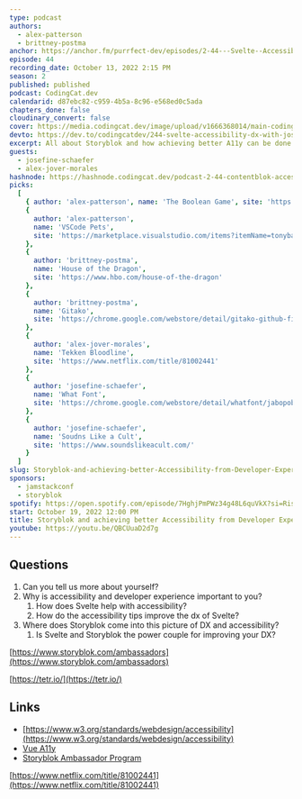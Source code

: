 ```yaml
---
type: podcast
authors:
  - alex-patterson
  - brittney-postma
anchor: https://anchor.fm/purrfect-dev/episodes/2-44---Svelte--Accessibility--DX-with-Josefine-Schaefer-e1pj1ll
episode: 44
recording_date: October 13, 2022 2:15 PM
season: 2
published: published
podcast: CodingCat.dev
calendarid: d87ebc82-c959-4b5a-8c96-e568ed0c5ada
chapters_done: false
cloudinary_convert: false
cover: https://media.codingcat.dev/image/upload/v1666368014/main-codingcatdev-photo/Storyblok%20and%20achieving%20better%20Accessibility%20from%20Developer%20Experience.png
devto: https://dev.to/codingcatdev/244-svelte-accessibility-dx-with-josefine-schaefer-2lbg
excerpt: All about Storyblok and how achieving better A11y can be done through developer experience.
guests:
  - josefine-schaefer
  - alex-jover-morales
hashnode: https://hashnode.codingcat.dev/podcast-2-44-contentblok-accessibility
picks:
  [
    { author: 'alex-patterson', name: 'The Boolean Game', site: 'https://boolean.method.ac/' },
    {
      author: 'alex-patterson',
      name: 'VSCode Pets',
      site: 'https://marketplace.visualstudio.com/items?itemName=tonybaloney.vscode-pets'
    },
    {
      author: 'brittney-postma',
      name: 'House of the Dragon',
      site: 'https://www.hbo.com/house-of-the-dragon'
    },
    {
      author: 'brittney-postma',
      name: 'Gitako',
      site: 'https://chrome.google.com/webstore/detail/gitako-github-file-tree/giljefjcheohhamkjphiebfjnlphnokk?hl=en-US'
    },
    {
      author: 'alex-jover-morales',
      name: 'Tekken Bloodline',
      site: 'https://www.netflix.com/title/81002441'
    },
    {
      author: 'josefine-schaefer',
      name: 'What Font',
      site: 'https://chrome.google.com/webstore/detail/whatfont/jabopobgcpjmedljpbcaablpmlmfcogm?hl=en'
    },
    {
      author: 'josefine-schaefer',
      name: 'Soudns Like a Cult',
      site: 'https://www.soundslikeacult.com/'
    }
  ]
slug: Storyblok-and-achieving-better-Accessibility-from-Developer-Experience
sponsors:
  - jamstackconf
  - storyblok
spotify: https://open.spotify.com/episode/7HghjPmPWz34g48L6quVkX?si=RisJUtzYTl-zPMUpdosm9g
start: October 19, 2022 12:00 PM
title: Storyblok and achieving better Accessibility from Developer Experience
youtube: https://youtu.be/QBCUuaD2d7g
---
```


## Questions

1. Can you tell us more about yourself?
2. Why is accessibility and developer experience important to you?
   1. How does Svelte help with accessibility?
   2. How do the accessibility tips improve the dx of Svelte?
3. Where does Storyblok come into this picture of DX and accessibility?
   1. Is Svelte and Storyblok the power couple for improving your DX?

[https://www.storyblok.com/ambassadors](https://www.storyblok.com/ambassadors)

[https://tetr.io/](https://tetr.io/)

## Links

- [https://www.w3.org/standards/webdesign/accessibility](https://www.w3.org/standards/webdesign/accessibility)
- [Vue A11y](https://vuejs.org/guide/best-practices/accessibility.html)
- [Storyblok Ambassador Program](https://www.storyblok.com/ambassadors)

[https://www.netflix.com/title/81002441](https://www.netflix.com/title/81002441)
